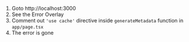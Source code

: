 1. Goto http://localhost:3000
2. See the Error Overlay
3. Comment out `'use cache'` directive inside `generateMetadata` function in `app/page.tsx`
4. The error is gone